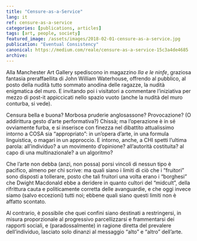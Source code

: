 ```yaml
---
title: "Censure-as-a-Service"
lang: it
ref: censure-as-a-service
categories: [publications, articles]
tags: [art, people, society]
featured_image: /assets/images/2018-02-01-censure-as-a-service.jpg
publication: "Eventual Consistency"
canonical: https://medium.com/reale/censure-as-a-service-15c3a4de4685
archive:
---
```


Alla Manchester Art Gallery spediscono in magazzino *Ila e le ninfe*, graziosa fantasia preraffaellita di John William Waterhouse, offrendo al pubblico, al posto della nudità tutto sommato anodina delle ragazze, la nudità enigmatica del muro. E invitando poi i visitatori a commentare l’iniziativa per mezzo di post-it appiccicati nello spazio vuoto (anche la nudità del muro conturba, si vede).

Censura bella e buona? Morbosa pruderie anglosassone? Provocazione? (O addirittura gesto d’arte performativa?) Chissà; ma l’operazione è in sé ovviamente furba, e si inserisce con finezza nel dibattito attualissimo intorno a COSA sia “appropriato”: in un’opera d’arte, in una formula linguistica, o magari in un approccio. E intorno, anche, a CHI spetti l’ultima parola: all’individuo? a un movimento d’opinione? all’autorità costituita? al capo di una multinazionale? a un algoritmo?

Che l’arte non debba (anzi, non possa) porsi vincoli di nessun tipo è pacifico, almeno per chi scrive: ma quali siano i limiti di ciò che i “fruitori” sono disposti a tollerare, posto che tali fruitori una volta erano i “borghesi” che Dwight Macdonald ebbe a deridere in quanto cultori del “midcult”, della rifrittura cauta e politicamente corretta delle avanguardie, e che oggi invece siamo (salvo eccezioni) tutti noi; ebbene quali siano questi limiti non è affatto scontato.

Al contrario, è possibile che quei confini siano destinati a restringersi, in misura proporzionale al progressivo parcellizzarsi e frammentarsi dei rapporti sociali, e (paradossalmente) in ragione diretta del prevalere dell’individuo, lasciato solo dinanzi al messaggio “alto” e “altro” dell’arte.
